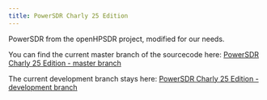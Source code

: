 ```yaml
---
title: PowerSDR Charly 25 Edition
---
```


PowerSDR from the openHPSDR project, modified for our needs.

You can find the current master branch of the sourcecode here: [PowerSDR Charly 25 Edition - master branch](https://github.com/RedPitaya/PowerSDR_HPSDR_mRX_PS/tree/master)

The current development branch stays here: [PowerSDR Charly 25 Edition - development branch](https://github.com/RedPitaya/PowerSDR_HPSDR_mRX_PS/tree/develop)
